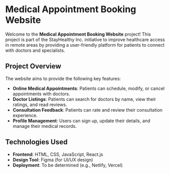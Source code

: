 # Medical Appointment Booking Website

Welcome to the **Medical Appointment Booking Website** project! This project is part of the StayHealthy Inc. initiative to improve healthcare access in remote areas by providing a user-friendly platform for patients to connect with doctors and specialists.

## Project Overview

The website aims to provide the following key features:
- **Online Medical Appointments**: Patients can schedule, modify, or cancel appointments with doctors.
- **Doctor Listings**: Patients can search for doctors by name, view their ratings, and read reviews.
- **Consultation Feedback**: Patients can rate and review their consultation experience.
- **Profile Management**: Users can sign up, update their details, and manage their medical records.

## Technologies Used

- **Frontend**: HTML, CSS, JavaScript, React.js
- **Design Tool**: Figma (for UI/UX design)
- **Deployment**: To be determined (e.g., Netlify, Vercel)